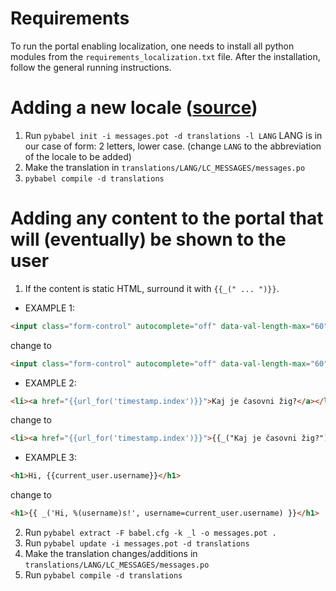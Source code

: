 # Requirements
To run the portal enabling localization, one needs to install all python modules
from the `requirements_localization.txt` file. After the installation, follow 
the general running instructions.

# Adding a new locale ([source](https://blog.miguelgrinberg.com/post/the-flask-mega-tutorial-part-xiii-i18n-and-l10n))
1. Run `pybabel init -i messages.pot -d translations -l LANG` LANG is in our case of form: 2 letters, lower case.
(change `LANG` to the abbreviation of the locale to be added)
2. Make the translation in `translations/LANG/LC_MESSAGES/messages.po`
3. `pybabel compile -d translations`
 

# Adding any content to the portal that will (eventually) be shown to the user
1. If the content is static HTML, surround it with `{{_(" ... ")}}`.

* EXAMPLE 1: 
```html
<input class="form-control" autocomplete="off" data-val-length-max="60" data-val-length-min="1" data-val-required="Vpisati morate geslo" name="pass" id="pass" placeholder="Vpišite geslo" rows="12" type="text" />
```
change to
```html
<input class="form-control" autocomplete="off" data-val-length-max="60" data-val-length-min="1" data-val-required="{{_(\Vpisati morate geslo")}}" name="pass" id="pass" placeholder="{{_("Vpišite geslo")}}" rows="12" type="text" />
```

* EXAMPLE 2:
```html
<li><a href="{{url_for('timestamp.index')}}">Kaj je časovni žig?</a></li>
```
change to
```html
<li><a href="{{url_for('timestamp.index')}}">{{_("Kaj je časovni žig?")}}</a></li>
```

* EXAMPLE 3:

```html
<h1>Hi, {{current_user.username}}</h1>
```
change to 
```html
<h1>{{ _('Hi, %(username)s!', username=current_user.username) }}</h1>
```

2. Run `pybabel extract -F babel.cfg -k _l -o messages.pot .`
3. Run `pybabel update -i messages.pot -d translations`
4. Make the translation changes/additions in `translations/LANG/LC_MESSAGES/messages.po`
5. Run `pybabel compile -d translations`
